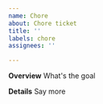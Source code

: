 ```yaml
---
name: Chore
about: Chore ticket
title: ''
labels: chore
assignees: ''

---
```


**Overview**
What's the goal

**Details**
Say more
